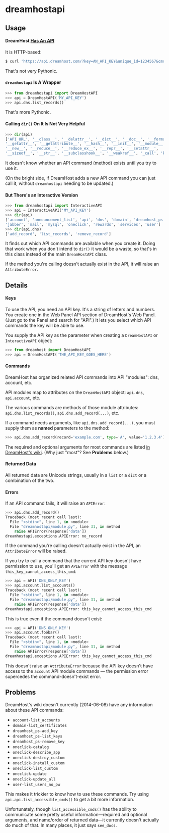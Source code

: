 # dreamhostapi

## Usage

#### DreamHost [Has An API](dhwiki-api)

It is HTTP-based:

```bash
$ curl 'https://api.dreamhost.com/?key=AN_API_KEY&unique_id=1234567&cmd=dns-list_records'
```

That's not very Pythonic.


#### `dreamhostapi` Is A Wrapper

```python
>>> from dreamhostapi import DreamHostAPI
>>> api = DreamHostAPI('MY_API_KEY')
>>> api.dns.list_records()
```

That's more Pythonic.


#### Calling `dir()` On It Is Not Very Helpful

```python
>>> dir(api)
['API_URL', '__class__', '__delattr__', '__dict__', '__doc__', '__format__',
'__getattr__', '__getattribute__', '__hash__', '__init__', '__module__',
'__new__', '__reduce__', '__reduce_ex__', '__repr__', '__setattr__',
'__sizeof__', '__str__', '__subclasshook__', '__weakref__', '_call', 'key']
```

It doesn't know whether an API command (method) exists until you try to use it.

(On the bright side, if DreamHost adds a new API command you can just call it,
without `dreamhostapi` needing to be updated.)


#### But There's an Interactive Version

```python
>>> from dreamhostapi import InteractiveAPI
>>> api = InteractiveAPI('MY_API_KEY')
>>> dir(api)
['account', 'announcement_list', 'api', 'dns', 'domain', 'dreamhost_ps',
'jabber', 'mail', 'mysql', 'oneclick', 'rewards', 'services', 'user']
>>> dir(api.dns)
['add_record', 'list_records', 'remove_record']
```

It finds out which API commands are available when you create it. Doing that
work when you don't intend to `dir()` it would be a waste, so that's in this
class instead of the main `DreamHostAPI` class.

If the method you're calling doesn't actually exist in the API, it will raise
an `AttributeError`.


## Details

#### Keys

To use the API, you need an API key. It's a string of letters and numbers. You
create one in the Web Panel API section of DreamHost's Web Panel. (Just go to
the Panel and search for "API".) It lets you select which API commands the key
will be able to use.

You supply the API key as the parameter when creating a `DreamHostAPI` or
`InteractiveAPI` object:

```python
>>> from dreamhost import DreamHostAPI
>>> api = DreamHostAPI('THE_API_KEY_GOES_HERE')
```

#### Commands

DreamHost has organized related API commands into API "modules": dns, account,
etc.

API modules map to attributes on the `DreamHostAPI` object: `api.dns`,
`api.account`, etc.

The various commands are methods of those module attributes:
`api.dns.list_records()`, `api.dns.add_record(...)`, etc.

If a command needs arguments, like `api.dns.add_record(...)`, you must supply
them as **named** parameters to the method:

```python
>>> api.dns.add_record(record='example.com', type='A', value='1.2.3.4')
```

The required and optional arguments for most commands are listed [in DreamHost's
wiki](dhwiki-api). (Why just "most"? See **Problems** below.)

#### Returned Data

All returned data are Unicode strings, usually in a `list` or a `dict` or a
combination of the two.


#### Errors

If an API command fails, it will raise an `APIError`:

```python
>>> api.dns.add_record()
Traceback (most recent call last):
  File "<stdin>", line 1, in <module>
  File "dreamhostapi/module.py", line 31, in method
    raise APIError(response['data'])
dreamhostapi.exceptions.APIError: no_record
```

If the command you're calling doesn't actually exist in the API, an
`AttributeError` will be raised.

If you try to call a command that the current API key doesn't have permission
to use, you'll get an `APIError` with the message
`this_key_cannot_access_this_cmd`:

```python
>>> api = API('DNS_ONLY_KEY')
>>> api.account.list_accounts()
Traceback (most recent call last):
  File "<stdin>", line 1, in <module>
  File "dreamhostapi/module.py", line 31, in method
    raise APIError(response['data'])
dreamhostapi.exceptions.APIError: this_key_cannot_access_this_cmd
```

This is true even if the command doesn't exist:

```python
>>> api = API('DNS_ONLY_KEY')
>>> api.account.foobar()
Traceback (most recent call last):
  File "<stdin>", line 1, in <module>
  File "dreamhostapi/module.py", line 31, in method
    raise APIError(response['data'])
dreamhostapi.exceptions.APIError: this_key_cannot_access_this_cmd
```

This doesn't raise an `AttributeError` because the API key doesn't have access
to the `account` API module commands — the permission error supercedes the
command-doesn't-exist error.


## Problems

DreamHost's wiki doesn't currently (2014-06-08) have any information about
these API commands:

- `account-list_accounts`
- `domain-list_certificates`
- `dreamhost_ps-add_key`
- `dreamhost_ps-list_keys`
- `dreamhost_ps-remove_key`
- `oneclick-catalog`
- `oneclick-describe_app`
- `oneclick-destroy_custom`
- `oneclick-install_custom`
- `oneclick-list_custom`
- `oneclick-update`
- `oneclick-update_all`
- `user-list_users_no_pw`

This makes it trickier to know how to use these commands. Try using
`api.api.list_accessible_cmds()` to get a bit more information.

Unfortunately, though `list_accessible_cmds()` has the ability to communicate some
pretty useful information—required and optional arguments, and name/order of
returned data—it currently doesn't actually do much of that. In many places, it
just says `see_docs`.


[dhwiki-api]: http://wiki.dreamhost.com/API
